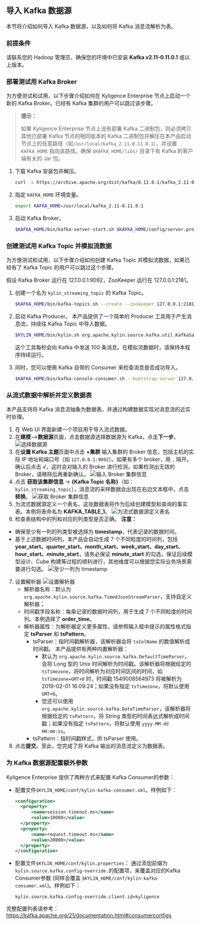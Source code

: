 ## 导入 Kafka 数据源

本节将介绍如何导入 Kafka 数据源，以及如何将 Kafka 消息流解析为表。

### 前提条件

请联系您的 Hadoop 管理员，确保您的环境中已安装 **Kafka v2.11-0.11.0.1** 或以上版本。

### 部署测试用 Kafka Broker

为方便测试和试用，以下步骤介绍如何在 Kyligence Enterprise 节点上启动一个新的 Kafka Broker。已经有 Kafka 集群的用户可以跳过该步骤。

> **提示：**
> 
> 如果 Kyligence Enterprise 节点上没有部署 Kafka 二进制包，则必须拷贝其他已部署 Kafka 节点的相同版本的 Kafka 二进制包并解压在本产品启动节点上的任意路径（如`/usr/local/kafka_2.11-0.11.0.1`），并设置 `KAFKA_HOME` 指向该路径。确保 `$KAFKA_HOME/libs/` 目录下有 Kafka 的客户端有关的 Jar 包。

1. 下载 Kafka 安装包并解压。
   ```sh
   curl -s https://archive.apache.org/dist/kafka/0.11.0.1/kafka_2.11-0.11.0.1.tgz | tar -xz -C /usr/local/
   ```
2. 指定 `KAFKA_HOME` 环境变量。
   ```sh
   export KAFKA_HOME=/usr/local/kafka_2.11-0.11.0.1
   ```
3. 启动 Kafka Broker。
   ```sh
   $KAFKA_HOME/bin/kafka-server-start.sh $KAFKA_HOME/config/server.properties &
   ```


### 创建测试用 Kafka Topic 并模拟流数据

为方便测试和试用，以下步骤介绍如何创建 Kafka Topic 并模拟流数据，如果已经有了 Kafka Topic 的用户可以跳过这个步骤。

假设 Kafka Broker 运行在 127.0.0.1:9092，ZooKeeper 运行在 127.0.0.1:2181。

1. 创建一个名为 `kylin_streaming_topic` 的 Kafka Topic。
   ```sh
   $KAFKA_HOME/bin/kafka-topics.sh --create --zookeeper 127.0.0.1:2181 --replication-factor 1 --partitions 3 --topic kylin_streaming_topic
   ```

2. 启动 Kafka Producer。
   本产品提供了一个简单的 Producer 工具用于产生消息流，持续往 Kafka Topic 中导入数据。

   ```sh
   $KYLIN_HOME/bin/kylin.sh org.apache.kylin.source.kafka.util.KafkaSampleProducer --topic kylin_streaming_topic --broker 127.0.0.1:9092
   ```
   这个工具每秒会向 Kafka 中发送 100 条消息。在模拟流数据时，请保持本程序持续运行。

3. 同时，您可以使用 Kafka 自带的 Consumer 来检查消息是否成功导入。
   ```sh
   $KAFKA_HOME/bin/kafka-console-consumer.sh --bootstrap-server 127.0.0.1:9092 --topic kylin_streaming_topic --from-beginning
   ```

### 从流式数据中解析并定义数据表

本产品支持将 Kafka 消息流抽象为数据表，并通过构建数据实现对消息流的近实时处理。

1. 在 Web UI 界面新建一个项目用于导入流式数据。
2. 在**建模**-->**数据源**页面，点击数据源选择数据源为 Kafka，点击**下一步**。
   ![选择数据源](images/kafka_import.cn.png)
3. 在**设置 Kafka 主题**页面中点击 **+集群** 输入集群的 Broker 信息，包括主机的实际 IP 地址和端口号（如 `127.0.0.1:9092`）。如果有多个 broker，用 `,` 隔开。确认后点击  √，这时会对输入的 Broker 进行检测。如果检测出无效的 Broker，请移除后再重新确认。
   ![输入 Broker 集群信息](images/kafka_setting.png)
4. 点击 **获取该集群信息** -> **{Kafka Topic 名称}**（如：`kylin_streaming_topic`），消息流的采样数据会出现在右边文本框中，点击 **转换**。
   ![获取 Broker 集群信息](images/kafka_info.png)
5. 为流式数据源定义一个表名，这张数据表将作为后续创建模型和查询的事实表。本例将表命名为 **KAFKA_TABLE_1**。
   ![为流式数据源定义表名](images/kafka_name.png)
6. 检查表结构中的列和对应的列类型是否正确。
  **注意：** 
  - 确保至少有一列的列类型被选择为 **timestamp**，代表记录的数据时间。
  - 基于上述数据时间列，本产品会自动生成 7 个不同粒度的时间列，包括 **year_start、quarter_start、month_start、week_start、day_start、hour_start、minute_start**，请务必保证 **minute_start** 的勾选，保证后续模型设计、Cube 构建等过程的顺利进行，其他维度可以根据您实际业务场景需要进行勾选。
  ![至少一列为 timestamp](images/kafka_check_timestamp.png)
7. 设置解析器
   ![设置解析器](images/kafka_parser.png)
   - 解析器名称：默认为 `org.apache.kylin.source.kafka.TimedJsonStreamParser`，支持自定义解析器；
   - 时间戳字段名称：每条记录的数据时间列，用于生成 7 个不同粒度的时间列。本例选择了 **order_time**。
   - 解析器属性：为解析器定义更多属性，请参照输入框中提示的属性格式指定 **tsParser** 和 **tsPattern**。
     - tsParser：指时间戳解析器，该解析器会将 `tsColName` 的数值解析成时间戳。
       本产品提供有两种内置解析器：
       - 默认为 `org.apache.kylin.source.kafka.DefaultTimeParser`，会将 Long 型的 Unix 时间解析为时间戳。该解析器将根据给定的 `tsTimezone`，将时间解析为对应时间区间的时间，如 `tsTimezone=GMT+8` 时，时间戳 1549008564973 将被解析为 2019-02-01 16:09:24；如果没有指定 `tsTimezone`，将默认使用 `GMT+0`。
       - 您还可以使用 `org.apache.kylin.source.kafka.DateTimeParser`，该解析器将根据给定的 `tsPattern`，将 String 类型的时间表达式解析成时间戳；如果没有指定 `tsPattern`，将默认使用 `yyyy-MM-dd HH:mm:ss`。
     - tsPattern：指时间戳样式，供 tsParser 使用。
8. 点击**提交**。至此，您完成了将 Kafka 输出的消息流定义为数据表。

### 为 Kafka 数据源配置额外参数

Kyligence Enterprise 提供了两种方式来配置 Kafka Consumer的参数：

- 配置文件`$KYLIN_HOME/conf/kylin-kafka-consumer.xml`。样例如下：

  ```xml
  <configuration>
    <property>
        <name>session.timeout.ms</name>
        <value>10000</value>
    </property>
    <property>
        <name>request.timeout.ms</name>
        <value>20000</value>
    </property>
  </configuration>  
  ```

- 配置文件`$KYLIN_HOME/conf/kylin.properties`：
  通过添加前缀为 `kylin.source.kafka.config-override.`的配置项，来覆盖对应的Kafka Consumer参数  (同样会覆盖 `$KYLIN_HOME/conf/kylin-kafka-consumer.xml`)。样例如下：

  ```properties
  kylin.source.kafka.config-override.client.id=kyligence
  ```

完整配置列表请参考：https://kafka.apache.org/21/documentation.html#consumerconfigs